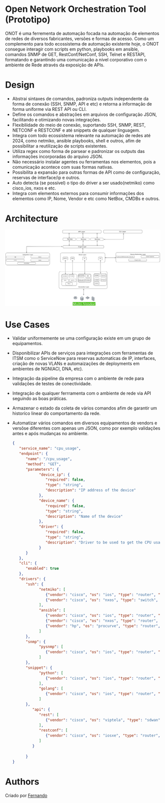 Open Network Orchestration Tool (Prototipo)
=======
ONOT é uma ferrementa de automação focada na automação de elementos de redes de diversos fabricantes, versões e formas de acesso.
Como um complemento para todo ecossistema de automação existente hoje, o ONOT consegue interagir com scripts em python, playbooks em ansible, comandos SNMP de GET, RestConf/NetConf, SSH, Telnet e RESTAPI, formatando e garantindo uma comunicação a nível corporativo com o ambiente de Rede através da exposição de APIs.


Design
=================

   * Abstrai sintaxes de comandos, padroniza outputs independente da forma de conexão (SSH, SNMP, API e etc) e retorna a informação de forma uniforme via REST API ou CLI.
   * Define os comandos e abstrações em arquivos de configuração JSON, facilitando e otimizando novas integrações.
   * Flexibliidade do meio de conexão, suportando SSH, SNMP, REST, NETCONF e RESTCONF e até snippets de qualquer linguagem.
   * Integra com todo ecossistema relevante na automação de redes até 2024, como netmiko, ansible playbooks, shell e outros, afim de possibilitar a reutilização de scripts existentes.
   * Utiliza regex como forma de parsear e padronizar os outputs das informações incorporadas do arquivo JSON.
   * Não necessário instalar agentes ou ferramentas nos elementos, pois a comunicação acontece com suas formas nativas.
   * Possibilita a expansão para outras formas de API como de configuração, reservas de interface/ip e outros.
   * Auto detecta (se possível) o tipo do driver a ser usado(netmiko) como cisco_ios, nxos e etc.
   * Integra com elementos externos para consumir informações dos elementos como IP, Nome, Vendor e etc como NetBox, CMDBs e outros.

Architecture
=================
![Logo](docs/architecture.png)
  
Use Cases
============
   * Validar uniformemente se uma configuração existe em um grupo de equipamentos.
   * Disponibilizar APIs de serviços para integrações com ferramentas de ITSM como o ServiceNow para reservas automaticas de IP, interfaces, criação de novas VLANs e automaizações de deployments em ambientes de NGN(ACI, DNA, etc).
   * Integração da pipeline da empresa com o ambiente de rede para validações de testes de conectividade.
   * Integração de qualquer ferrramenta com o ambiente de rede via API seguindo as boas práticas.
   * Armazenar o estado da coleta de vários comandos afim de garantir um historíco linear do comportamento da rede.
   * Automatizar vários comandos em diversos equipamentos de vendors e versõse diferentes com apenas um JSON, como por exemplo validações antes e após mudanças no ambiente.

      ```json
      {
         "service_name": "cpu_usage",
         "endpoint": {
            "name": "/cpu_usage",
            "method": "GET",
            "parameters": {
                  "device_ip": {
                     "required": false,
                     "type": "string",
                     "description": "IP address of the device"
                  },
                  "device_name": {
                     "required": false,
                     "type": "string",
                     "description": "Name of the device"
                  },
                  "driver": {
                     "required": false,
                     "type": "string",
                     "description": "Driver to be used to get the CPU usage"
                  }
            }
         },
         "cli": {
            "enabled": true
         },
         "drivers": {
            "ssh": {
                  "netmiko": [
                     {"vendor": "cisco", "os": "ios", "type": "router", "command_name": "cpu_usage", "command": "show processes cpu | include CPU utilization", "parse": "five minutes: (.*)", "group": 1},
                     {"vendor": "cisco", "os": "nxos", "type": "switch", "command_name": "cpu_usage", "command": "show system resources", "parse": "5 minutes:\\s*([0-9.]+)", "group": 1}
                  ],
                  "ansible": [
                     {"vendor": "cisco", "os": "ios", "type": "router", "command_name": "cpu_usage", "command": "./playbooks/cpu_usage_ios.yml", "parse": "five minutes: (.*)", "group": 1},
                     {"vendor": "cisco", "os": "nxos", "type": "router", "command_name": "cpu_usage", "command": "./playbooks/cpu_usage_nxos.yml", "parse": "five minutes: (.*)", "group": 1},
                     {"vendor": "hp", "os": "procurve", "type": "router", "command_name": "cpu_usage", "command": "./playbooks/cpu_usage_hp.yml", "parse": "CPU utilization for five seconds: (.*)", "group": 1}
                  ]
            },
            "snmp": {
                  "pysnmp": [
                     {"vendor": "cisco", "os": "ios", "type": "router", "command_name": "cpu_usage", "command": ".1.3.6.1.4.1.9.2.1.58", "parse": "= (.*)", "group": 1}
                  ]
            },
            "snippet": {
                  "python": [
                     {"vendor": "cisco", "os": "ios", "type": "router", "command_name": "cpu_usage", "command": "./snippets/cpu.py", "parse": "five minutes: (.*)", "group": 1}
                  ],
                  "golang": [
                     {"vendor": "cisco", "os": "ios", "type": "router", "command_name": "cpu_usage", "command": "./snippets/cpu", "parse": "five minutes: (.*)", "group": 1}
                  ]
            },
               "api": {
                  "rest": [
                     {"vendor": "cisco", "os": "viptela", "type": "sdwan", "command_name": "cpu_usage", "command": "device/system/status?deviceId={{device_ip}}", "headers": {"Content-Type": "application/json"}, "field": "data[0].cpu_user", "parse": "(.*)", "group": 1}
                  ],
                  "restconf": [
                     {"vendor": "cisco", "os": "iosxe", "type": "router", "command_name": "cpu_usage", "command": "data/Cisco-IOS-XE-process-cpu-oper:cpu-usage/cpu-utilization/five-seconds", "headers": {"Content-Type": "application/yang-data+json"}, "field": "Cisco-IOS-XE-process-cpu-oper:five-seconds", "parse": "(.*)", "group": 1}
                  ]
               }
            
            }
      }

Authors
=======

Criado por [Fernando](https://github.com/faraujosilva)

